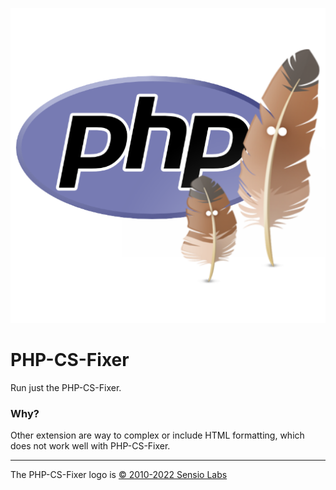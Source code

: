 ![PHP-CS-Fixer](./assets/logo.png)

# PHP-CS-Fixer

Run just the PHP-CS-Fixer.

### Why?

Other extension are way to complex or include HTML formatting, which does not work well
with PHP-CS-Fixer.

---

The PHP-CS-Fixer logo is
[© 2010-2022 Sensio Labs](https://github.com/PHP-CS-Fixer/logo/blob/master/logo.md)
